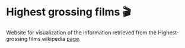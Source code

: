 # Highest grossing films 🎬

Website for visualization of the information retrieved from the Highest-grossing films wikipedia [page](https://en.wikipedia.org/wiki/List_of_highest-grossing_films#Highest-grossing_films).
